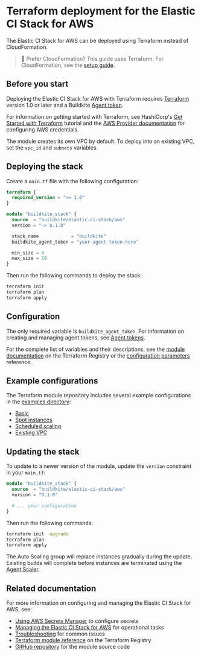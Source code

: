 # Terraform deployment for the Elastic CI Stack for AWS

The Elastic CI Stack for AWS can be deployed using Terraform instead of CloudFormation.

> 📘 Prefer CloudFormation?
> This guide uses Terraform. For CloudFormation, see the [setup guide](/docs/agent/v3/aws/elastic_ci_stack/ec2_linux_and_windows/setup).

## Before you start

Deploying the Elastic CI Stack for AWS with Terraform requires [Terraform](https://www.terraform.io/downloads) version 1.0 or later and a Buildkite [Agent token](/docs/agent/v3/tokens).

For information on getting started with Terraform, see HashiCorp's [Get Started with Terraform](https://developer.hashicorp.com/terraform/tutorials/aws-get-started) tutorial and the [AWS Provider documentation](https://registry.terraform.io/providers/hashicorp/aws/latest/docs) for configuring AWS credentials.

The module creates its own VPC by default. To deploy into an existing VPC, set the `vpc_id` and `subnets` variables.

## Deploying the stack

Create a `main.tf` file with the following configuration:

```terraform
terraform {
  required_version = ">= 1.0"
}

module "buildkite_stack" {
  source  = "buildkite/elastic-ci-stack/aws"
  version = "~> 0.1.0"

  stack_name            = "buildkite"
  buildkite_agent_token = "your-agent-token-here"

  min_size = 0
  max_size = 10
}
```

Then run the following commands to deploy the stack:

```bash
terraform init
terraform plan
terraform apply
```

## Configuration

The only required variable is `buildkite_agent_token`. For information on creating and managing agent tokens, see [Agent tokens](/docs/agent/v3/tokens).

For the complete list of variables and their descriptions, see the [module documentation](https://registry.terraform.io/modules/buildkite/elastic-ci-stack/aws) on the Terraform Registry or the [configuration parameters](/docs/agent/v3/aws/elastic-ci-stack/ec2-linux-and-windows/configuration-parameters) reference.

## Example configurations

The Terraform module repository includes several example configurations in the [examples directory](https://github.com/buildkite/terraform-buildkite-elastic-ci-stack-for-aws/tree/main/examples):

- [Basic](https://github.com/buildkite/terraform-buildkite-elastic-ci-stack-for-aws/tree/main/examples/basic)
- [Spot instances](https://github.com/buildkite/terraform-buildkite-elastic-ci-stack-for-aws/tree/main/examples/spot-instances)
- [Scheduled scaling](https://github.com/buildkite/terraform-buildkite-elastic-ci-stack-for-aws/tree/main/examples/scheduled-scaling)
- [Existing VPC](https://github.com/buildkite/terraform-buildkite-elastic-ci-stack-for-aws/tree/main/examples/existing-vpc)

## Updating the stack

To update to a newer version of the module, update the `version` constraint in your `main.tf`:

```terraform
module "buildkite_stack" {
  source  = "buildkite/elastic-ci-stack/aws"
  version = "0.1.0"

  # ... your configuration
}
```

Then run the following commands:

```bash
terraform init -upgrade
terraform plan
terraform apply
```

The Auto Scaling group will replace instances gradually during the update. Existing builds will complete before instances are terminated using the [Agent Scaler](https://github.com/buildkite/buildkite-agent-scaler).

## Related documentation

For more information on configuring and managing the Elastic CI Stack for AWS, see:

- [Using AWS Secrets Manager](/docs/agent/v3/aws/elastic_ci_stack/ec2_linux_and_windows/secrets_manager) to configure secrets
- [Managing the Elastic CI Stack for AWS](/docs/agent/v3/aws/elastic_ci_stack/ec2_linux_and_windows/managing_elastic_ci_stack) for operational tasks
- [Troubleshooting](/docs/agent/v3/aws/elastic_ci_stack/ec2_linux_and_windows/troubleshooting) for common issues
- [Terraform module reference](https://registry.terraform.io/modules/buildkite/elastic-ci-stack/aws) on the Terraform Registry
- [GitHub repository](https://github.com/buildkite/terraform-buildkite-elastic-ci-stack-for-aws) for the module source code
